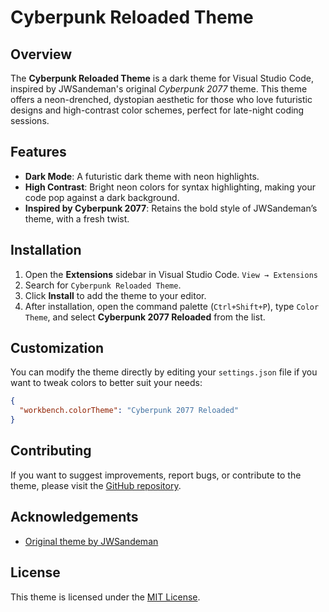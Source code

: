
# Cyberpunk Reloaded Theme

## Overview

The **Cyberpunk Reloaded Theme** is a dark theme for Visual Studio Code, inspired by JWSandeman's original *Cyberpunk 2077* theme. This theme offers a neon-drenched, dystopian aesthetic for those who love futuristic designs and high-contrast color schemes, perfect for late-night coding sessions.

## Features

- **Dark Mode**: A futuristic dark theme with neon highlights.
- **High Contrast**: Bright neon colors for syntax highlighting, making your code pop against a dark background.
- **Inspired by Cyberpunk 2077**: Retains the bold style of JWSandeman’s theme, with a fresh twist.
  
## Installation

1. Open the **Extensions** sidebar in Visual Studio Code. `View → Extensions`
2. Search for `Cyberpunk Reloaded Theme`.
3. Click **Install** to add the theme to your editor.
4. After installation, open the command palette (`Ctrl+Shift+P`), type `Color Theme`, and select **Cyberpunk 2077 Reloaded** from the list.

## Customization

You can modify the theme directly by editing your `settings.json` file if you want to tweak colors to better suit your needs:

```json
{
  "workbench.colorTheme": "Cyberpunk 2077 Reloaded"
}
```

## Contributing

If you want to suggest improvements, report bugs, or contribute to the theme, please visit the [GitHub repository](https://github.com/andre-s-nascimento/cyberpunk-reloaded-theme).

## Acknowledgements

- [Original theme by JWSandeman](https://marketplace.visualstudio.com/items?itemName=JWSandeman.cyberpunk2077-theme)

## License

This theme is licensed under the [MIT License](LICENSE).
